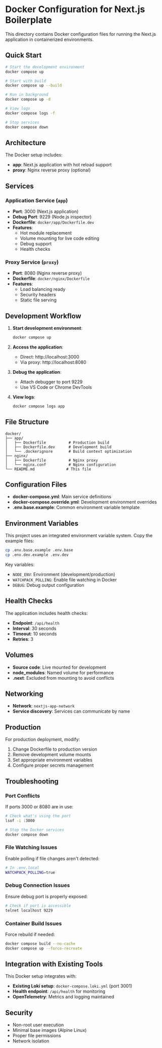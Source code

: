 # Docker Configuration for Next.js Boilerplate

This directory contains Docker configuration files for running the Next.js application in containerized environments.

## Quick Start

```bash
# Start the development environment
docker compose up

# Start with build
docker compose up --build

# Run in background
docker compose up -d

# View logs
docker compose logs -f

# Stop services
docker compose down
```

## Architecture

The Docker setup includes:

- **app**: Next.js application with hot reload support
- **proxy**: Nginx reverse proxy (optional)

## Services

### Application Service (`app`)

- **Port**: 3000 (Next.js application)
- **Debug Port**: 9229 (Node.js inspector)
- **Dockerfile**: `docker/app/Dockerfile.dev`
- **Features**:
  - Hot module replacement
  - Volume mounting for live code editing
  - Debug support
  - Health checks

### Proxy Service (`proxy`)

- **Port**: 8080 (Nginx reverse proxy)
- **Dockerfile**: `docker/nginx/Dockerfile`
- **Features**:
  - Load balancing ready
  - Security headers
  - Static file serving

## Development Workflow

1. **Start development environment**:

   ```bash
   docker compose up
   ```

2. **Access the application**:
   - Direct: http://localhost:3000
   - Via proxy: http://localhost:8080

3. **Debug the application**:
   - Attach debugger to port 9229
   - Use VS Code or Chrome DevTools

4. **View logs**:
   ```bash
   docker compose logs app
   ```

## File Structure

```
docker/
├── app/
│   ├── Dockerfile          # Production build
│   ├── Dockerfile.dev      # Development build
│   └── .dockerignore       # Build context optimization
├── nginx/
│   ├── Dockerfile          # Nginx proxy
│   └── nginx.conf          # Nginx configuration
└── README.md              # This file
```

## Configuration Files

- **docker-compose.yml**: Main service definitions
- **docker-compose.override.yml**: Development environment overrides
- **.env.base.example**: Common environment variable template

## Environment Variables

This project uses an integrated environment variable system. Copy the example files:

```bash
cp .env.base.example .env.base
cp .env.dev.example .env.dev
```

Key variables:

- `NODE_ENV`: Environment (development/production)
- `WATCHPACK_POLLING`: Enable file watching in Docker
- `DEBUG`: Debug output configuration

## Health Checks

The application includes health checks:

- **Endpoint**: `/api/health`
- **Interval**: 30 seconds
- **Timeout**: 10 seconds
- **Retries**: 3

## Volumes

- **Source code**: Live mounted for development
- **node_modules**: Named volume for performance
- **.next**: Excluded from mounting to avoid conflicts

## Networking

- **Network**: `nextjs-app-network`
- **Service discovery**: Services can communicate by name

## Production

For production deployment, modify:

1. Change Dockerfile to production version
2. Remove development volume mounts
3. Set appropriate environment variables
4. Configure proper secrets management

## Troubleshooting

### Port Conflicts

If ports 3000 or 8080 are in use:

```bash
# Check what's using the port
lsof -i :3000

# Stop the Docker services
docker compose down
```

### File Watching Issues

Enable polling if file changes aren't detected:

```bash
# In .env.local
WATCHPACK_POLLING=true
```

### Debug Connection Issues

Ensure debug port is properly exposed:

```bash
# Check if port is accessible
telnet localhost 9229
```

### Container Build Issues

Force rebuild if needed:

```bash
docker compose build --no-cache
docker compose up --force-recreate
```

## Integration with Existing Tools

This Docker setup integrates with:

- **Existing Loki setup**: `docker-compose.loki.yml` (port 3001)
- **Health endpoint**: `/api/health` for monitoring
- **OpenTelemetry**: Metrics and logging maintained

## Security

- Non-root user execution
- Minimal base images (Alpine Linux)
- Proper file permissions
- Network isolation
